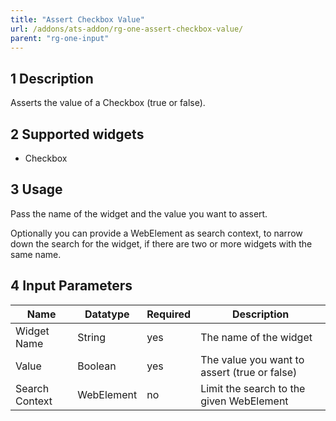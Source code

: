 ```yaml
---
title: "Assert Checkbox Value"
url: /addons/ats-addon/rg-one-assert-checkbox-value/
parent: "rg-one-input"
---
```


## 1 Description

Asserts the value of a Checkbox (true or false).

## 2 Supported widgets

* Checkbox

## 3 Usage

Pass the name of the widget and the value you want to assert.

Optionally you can provide a WebElement as search context, to narrow down the search for the widget, if there are two or more widgets with the same name.

## 4 Input Parameters

Name | Datatype | Required | Description
--- | --- | --- | ---
Widget Name | String | yes | The name of the widget
Value | Boolean | yes | The value you want to assert (true or false)
Search Context | WebElement | no | Limit the search to the given WebElement
